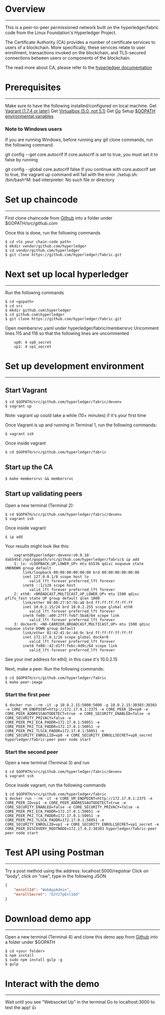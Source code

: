 # Overview
---

This is a peer-to-peer permissioned network built on the hyperledger/fabric code from the Linux Foundation's Hyperledger Project.

The Certificate Authority (CA) provides a number of certificate services to users of a blockchain. More specifically, these services relate to user enrollment, transactions invoked on the blockchain, and TLS-secured connections between users or components of the blockchain. 

The read more about CA, please refer to the [hyperledger documentation](http://hyperledger-fabric.readthedocs.io/en/latest/) 


# Prerequisites
---

Make sure to have the following installed/configured on local machine. 
Get [Vagrant (1.7.4 or later)](https://www.vagrantup.com/)
Get [Virtualbox (5.0, not 5.1)](https://www.virtualbox.org/)
Get [Go](https://golang.org/)
Setup [$GOPATH environmental variables](https://github.com/golang/go/wiki/GOPATH)


### Note to Windows users 
If you are running Windows, before running any git clone commands, run the following command.

git config --get core.autocrlf
If core.autocrlf is set to true, you must set it to false by running

git config --global core.autocrlf false
If you continue with core.autocrlf set to true, the vagrant up command will fail with the error ./setup.sh: /bin/bash^M: bad interpreter: No such file or directory



# Set up chaincode
---

First clone chaincode from [Github]() into a folder under $GOPATH/src/github.com

Once this is done, run the following commands
```
$ cd <to your chain-code path>
$ mkdir vendor/github.com/hyperledger
$ cd vendor/github.com/hyperledger
$ git clone https://github.com/hyperledger/fabric.git
```


# Next set up local hyperledger
---

Run the following commands
```
$ cd <gopath>
$ cd src
$ mkdir github.com\hyperledger
$ cd github.com\hyperledger
$ git clone https://github.com/hyperledger/fabric.git
```

Open membersrvc.yaml under hyperledger/fabric/membersrvc
Uncomment lines 115 and 116 so that the following lines are uncommented
```
	vp0: 4 vp0_secret
    vp1: 4 vp1_secret
```

# Set up development environment
---

## Start Vagrant
```
$ cd $GOPATH/src/github.com/hyperledger/fabric/devenv
$ vagrant up
```
Note: vagrant up could take a while (10+ minutes) if it's your first time 


Once Vagrant is up and running in Terminal 1, run the following commands:

```
$ vagrant ssh
```

Once inside vagrant
```
$ cd $GOPATH/src/github.com/hyperledger/fabric
```

## Start up the CA
```
$ make membersrvc && membersrvc
```

## Start up validating peers

Open a new terminal (Terminal 2):
```
$ cd $GOPATH/src/github.com/hyperledger/fabric/devenv
$ vagrant ssh
```

Once inside vagrant
```
$ ip add
```

Your results might look like this:
```
	vagrant@hyperledger-devenv:v0.0.10-dab545d:/opt/gopath/src/github.com/hyperledger/fabric$ ip add
	1: lo: <LOOPBACK,UP,LOWER_UP> mtu 65536 qdisc noqueue state UNKNOWN group default
	    link/loopback 00:00:00:00:00:00 brd 00:00:00:00:00:00
	    inet 127.0.0.1/8 scope host lo
	       valid_lft forever preferred_lft forever
	    inet6 ::1/128 scope host
	       valid_lft forever preferred_lft forever
	2: eth0: <BROADCAST,MULTICAST,UP,LOWER_UP> mtu 1500 qdisc pfifo_fast state UP group default qlen 1000
	    link/ether 08:00:27:b7:5b:a8 brd ff:ff:ff:ff:ff:ff
	    inet 10.0.2.15/24 brd 10.0.2.255 scope global eth0
	       valid_lft forever preferred_lft forever
	    inet6 fe80::a00:27ff:feb7:5ba8/64 scope link
	       valid_lft forever preferred_lft forever
	3: docker0: <NO-CARRIER,BROADCAST,MULTICAST,UP> mtu 1500 qdisc noqueue state DOWN group default
	    link/ether 02:42:d1:bc:4d:9c brd ff:ff:ff:ff:ff:ff
	    inet 172.17.0.1/16 scope global docker0
	       valid_lft forever preferred_lft forever
	    inet6 fe80::42:d1ff:febc:4d9c/64 scope link
	       valid_lft forever preferred_lft forever
```

See your inet address for eth0, in this case it's 10.0.2.15

Next, make a peer. Run the following commands:
```
$ cd $GOPATH/src/github.com/hyperledger/fabric
$ make peer-image
```

### Start the first peer
```
$ docker run --rm -it -p 10.0.2.15:5000:5000 -p 10.0.2.15:30303:30303 -e CORE_VM_ENDPOINT=http://172.17.0.1:2375 -e CORE_PEER_ID=vp0 -e CORE_PEER_ADDRESSAUTODETECT=true -e CORE_SECURITY_ENABLED=false -e CORE_SECURITY_PRIVACY=false -e CORE_PEER_PKI_ECA_PADDR=172.17.0.1:50051 -e CORE_PEER_PKI_TCA_PADDR=172.17.0.1:50051 -e CORE_PEER_PKI_TLSCA_PADDR=172.17.0.1:50051 -e CORE_SECURITY_ENROLLID=vp0 -e CORE_SECURITY_ENROLLSECRET=vp0_secret hyperledger/fabric-peer peer node start
```

### Start the second peer
Open a new terminal (Terminal 3) and run
```
$ cd $GOPATH/src/github.com/hyperledger/fabric/devenv
$ vagrant ssh
```

Once inside vagrant, run the following commands
```
$ cd $GOPATH/src/github.com/hyperledger/fabric
$ docker run --rm -it -e CORE_VM_ENDPOINT=http://172.17.0.1:2375 -e CORE_PEER_ID=vp1 -e CORE_PEER_ADDRESSAUTODETECT=true -e CORE_SECURITY_ENABLED=false -e CORE_SECURITY_PRIVACY=false -e CORE_PEER_PKI_ECA_PADDR=172.17.0.1:50051 -e CORE_PEER_PKI_TCA_PADDR=172.17.0.1:50051 -e CORE_PEER_PKI_TLSCA_PADDR=172.17.0.1:50051 -e CORE_SECURITY_ENROLLID=vp1 -e CORE_SECURITY_ENROLLSECRET=vp1_secret -e CORE_PEER_DISCOVERY_ROOTNODE=172.17.0.2:30303 hyperledger/fabric-peer peer node start
```



# Test API using Postman
---

Try a post method using the address: localhost:5000/registrar
Click on "body", click on "raw", type in the following JSON
```json
{
    "enrollId": "WebAppAdmin",
    "enrollSecret": "DJY27pEnl16d"
}
```

# Download demo app
---

Open a new terminal (Terminal 4) and clone this demo app from [Github]() into a folder under $GOPATH
```
$ cd <your folder>
$ npm install
$ sudo npm install gulp -g
$ gulp
```


# Interact with the demo
---
Wait until you see "Websocket Up" in the terminal
Go to localhost:3000 to test the app! :+1:

